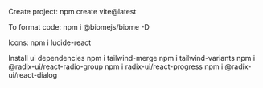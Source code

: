 Create project:
    npm create vite@latest

To format code:
    npm i @biomejs/biome -D

Icons:
    npm i lucide-react

Install ui dependencies
    npm i tailwind-merge
    npm i tailwind-variants
    npm i @radix-ui/react-radio-group
    npm i radix-ui/react-progress
    npm i @radix-ui/react-dialog